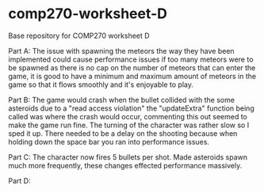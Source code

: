 # comp270-worksheet-D
Base repository for COMP270 worksheet D

Part A:
The issue with spawning the meteors the way they have been implemented could cause performance issues if too many meteors were to be spawned as there is no cap on the number of meteors that can enter the game, it is good to have a minimum and maximum amount of meteors in the game so that it flows smoothly and it's enjoyable to play. 

Part B:
The game would crash when the bullet collided with the some asteroids due to a "read access violation" the "updateExtra" function being called was where the crash would occur, commenting this out seemed to make the game run fine. The turning of the character was rather slow so I sped it up. There needed to be a delay on the shooting because when holding down the space bar you ran into performance issues.

Part C:
The character now fires 5 bullets per shot. Made asteroids spawn much more frequently, these changes effected performance massively.

Part D:
